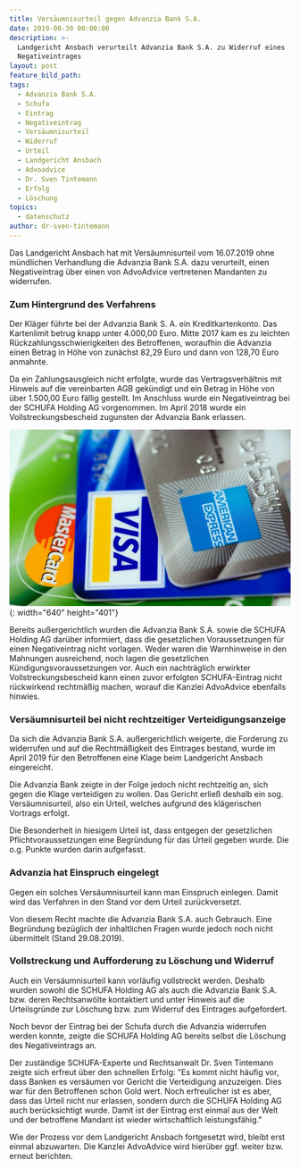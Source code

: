```yaml
---
title: Versäumnisurteil gegen Advanzia Bank S.A.
date: 2019-08-30 00:00:00
description: >-
  Landgericht Ansbach verurteilt Advanzia Bank S.A. zu Widerruf eines
  Negativeintrages
layout: post
feature_bild_path:
tags:
  - Advanzia Bank S.A.
  - Schufa
  - Eintrag
  - Negativeintrag
  - Versäumnisurteil
  - Widerruf
  - Urteil
  - Landgericht Ansbach
  - Advoadvice
  - Dr. Sven Tintemann
  - Erfolg
  - Löschung
topics:
  - datenschutz
author: dr-sven-tintemann
---
```


Das Landgericht Ansbach hat mit Vers&auml;umnisurteil vom 16.07.2019 ohne m&uuml;ndlichen Verhandlung die Advanzia Bank S.A. dazu verurteilt, einen Negativeintrag &uuml;ber einen von AdvoAdvice vertretenen Mandanten zu widerrufen.&nbsp;

### Zum Hintergrund des Verfahrens

Der Kl&auml;ger f&uuml;hrte bei der Advanzia Bank S. A. ein Kreditkartenkonto. Das Kartenlimit betrug knapp unter 4.000,00 Euro. Mitte 2017 kam es zu leichten R&uuml;ckzahlungsschwierigkeiten des Betroffenen, woraufhin die Advanzia einen Betrag in Höhe von zun&auml;chst 82,29 Euro und dann von 128,70 Euro anmahnte.

Da ein Zahlungsausgleich nicht erfolgte, wurde das Vertragsverh&auml;ltnis mit Hinweis auf die vereinbarten AGB gek&uuml;ndigt und ein Betrag in Höhe von &uuml;ber 1.500,00 Euro f&auml;llig gestellt. Im Anschluss wurde ein Negativeintrag bei der SCHUFA Holding AG vorgenommen. Im April 2018 wurde ein Vollstreckungsbescheid zugunsten der Advanzia Bank erlassen.

![Kreditkarten - Foto Pixabay](/uploads/american-express-89024-640-5.jpg "Kreditkarten können zu Schufa Problemen führen"){: width="640" height="401"}

Bereits au&szlig;ergerichtlich wurden die Advanzia Bank S.A. sowie die SCHUFA Holding AG dar&uuml;ber informiert, dass die gesetzlichen Voraussetzungen f&uuml;r einen Negativeintrag nicht vorlagen. Weder waren die Warnhinweise in den Mahnungen ausreichend, noch lagen die gesetzlichen K&uuml;ndigungsvoraussetzungen vor. Auch ein nachtr&auml;glich erwirkter Vollstreckungsbescheid kann einen zuvor erfolgten SCHUFA-Eintrag nicht r&uuml;ckwirkend rechtm&auml;&szlig;ig machen, worauf die Kanzlei AdvoAdvice ebenfalls hinwies.&nbsp;

### Vers&auml;umnisurteil bei nicht rechtzeitiger Verteidigungsanzeige

Da sich die Advanzia Bank S.A. au&szlig;ergerichtlich weigerte, die Forderung zu widerrufen und auf die Rechtm&auml;&szlig;igkeit des Eintrages bestand, wurde im April 2019 f&uuml;r den Betroffenen eine Klage beim Landgericht Ansbach eingereicht.

Die Advanzia Bank zeigte in der Folge jedoch nicht rechtzeitig an, sich gegen die Klage verteidigen zu wollen. Das Gericht erlie&szlig; deshalb ein sog. Vers&auml;umnisurteil, also ein Urteil, welches aufgrund des kl&auml;gerischen Vortrags erfolgt.

Die Besonderheit in hiesigem Urteil ist, dass entgegen der gesetzlichen Pflichtvoraussetzungen eine Begr&uuml;ndung f&uuml;r das Urteil gegeben wurde. Die o.g. Punkte wurden darin aufgefasst.&nbsp;

### Advanzia hat Einspruch eingelegt

Gegen ein solches Vers&auml;umnisurteil kann man Einspruch einlegen. Damit wird das Verfahren in den Stand vor dem Urteil zur&uuml;ckversetzt.

Von diesem Recht machte die Advanzia Bank S.A. auch Gebrauch. Eine Begr&uuml;ndung bez&uuml;glich der inhaltlichen Fragen wurde jedoch noch nicht &uuml;bermittelt (Stand 29.08.2019).

### Vollstreckung und Aufforderung zu Löschung und Widerruf

Auch ein Vers&auml;umnisurteil kann vorl&auml;ufig vollstreckt werden. Deshalb wurden sowohl die SCHUFA Holding AG als auch die Advanzia Bank S.A. bzw. deren Rechtsanwölte kontaktiert und unter Hinweis auf die Urteilsgr&uuml;nde zur Löschung bzw. zum Widerruf des Eintrages aufgefordert.

Noch bevor der Eintrag bei der Schufa durch die Advanzia widerrufen werden konnte, zeigte die SCHUFA Holding AG bereits selbst die Löschung des Negativeintrags an.&nbsp;

Der zust&auml;ndige SCHUFA-Experte und Rechtsanwalt Dr. Sven Tintemann zeigte sich erfreut &uuml;ber den schnellen Erfolg: "Es kommt nicht h&auml;ufig vor, dass Banken es vers&auml;umen vor Gericht die Verteidigung anzuzeigen. Dies war f&uuml;r den Betroffenen schon Gold wert. Noch erfreulicher ist es aber, dass das Urteil nicht nur erlassen, sondern durch die SCHUFA Holding AG auch ber&uuml;cksichtigt wurde. Damit ist der Eintrag erst einmal aus der Welt und der betroffene Mandant ist wieder wirtschaftlich leistungsf&auml;hig."

Wie der Prozess vor dem Landgericht Ansbach fortgesetzt wird, bleibt erst einmal abzuwarten. Die Kanzlei AdvoAdvice wird hier&uuml;ber ggf. weiter bzw. erneut berichten.&nbsp;